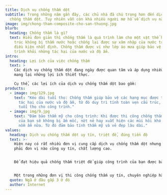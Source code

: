 ```yaml
---
title: Dịch vụ chống thấm dột
subtitle: Trong những năm gần đây, các chủ nhà đã chú trọng hơn đến dịch vụ
  chống thấm dột. Tuy nhiên vẫn còn khá nhiều người mơ hồ về dịch vụ này.
image: img/chong-tham-composite-cho-san-thuong.jpg
blurb:
  heading: Chống thấm là gì?
  text: Hiểu đơn giản thì chống thấm là quá trình làm cho một vật thể hoặc một cấu
    trúc không bị thấm nước hoặc chống lại được sự xâm nhập của nước trong các
    điều kiện nhất định. Chống thấm được ví như lớp áo mưa giúp bảo vệ công
    trình khỏi những tác hại của nước và độ ẩm.
intro:
  heading: Lợi ích của việc chống thấm
  text: >
    Các dịch vụ chống thấm dột đang ngày được quan tâm và áp dụng nhiều vì chúng
    mang lại những lợi ích thiết thực.

    Cụ thể, các lợi ích của dịch vụ chống thấm dột bao gồm:
products:
  - image: img/129.jpg
    text: "Kéo dài tuổi thọ: Chống thấm giúp bảo vệ các hạng mục được thi công khỏi
      tác hại của nước và độ ẩm, từ đó duy trì tính toàn vẹn cấu trúc, làm tăng
      tuổi thọ cho công trình."
  - image: img/9.jpg
    text: "Đảm bảo thẩm mỹ cho công trình: Khi được thi công chống thấm, công trình
      của bạn sẽ không bị ẩm mốc, nứt nẻ hay xuất hiện các mùi hôi khó chịu do
      nồm ẩm nữa. Từ đó đảm bảo tính thẩm mỹ và vẻ đẹp lâu dài."
values:
  heading: Dịch vụ chống thấm dột uy tín, triệt để, đúng tiến độ
  text: >-
    Hiện nay có rất nhiều đơn vị cung cấp dịch vụ chống thấm dột nhưng không
    phải đơn vị nào cũng uy tín, chất lượng cao. 


    Để đạt hiệu quả chống thấm triệt để giúp công trình của bạn được bảo vệ tốt nhất, các gia chủ phải chọn những dịch vụ chống thấm dột chuyên nghiệp có nhiều năm kinh nghiệm, áp dụng kỹ thuật chống thấm phù hợp. 


    Một trong những đơn vị thi công chống thấm uy tín, chuyên nghiệp hàng đầu hiện nay chính là Công ty Chống thấm Thành Tâm. Sở hữu đội ngũ nhân viên lành nghề và áp dụng công nghệ chống thấm mới nhất.
  quote: Ngã ở đâu gấp 3 ở đó
  author: Internet
---
```

